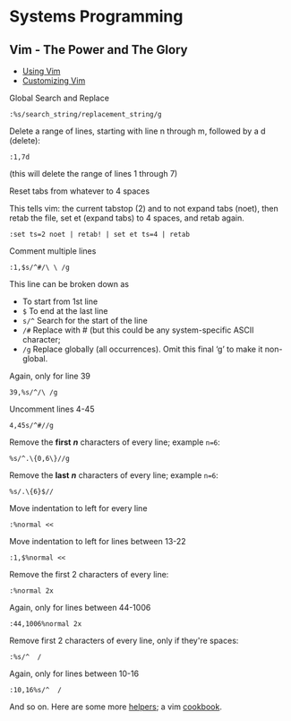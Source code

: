 # Systems Programming

## Vim - The Power and The Glory

* [Using Vim]
* [Customizing Vim]

Global Search and Replace

```vim
:%s/search_string/replacement_string/g
```

Delete a range of lines, starting with line n through m, followed by a d (delete):

```vim
:1,7d
```

(this will delete the range of lines 1 through 7)

Reset tabs from whatever to 4 spaces

This tells vim: the current tabstop (2) and to not expand tabs (noet), then retab the file, set et (expand tabs) to 4 spaces, and retab again.

```vim
:set ts=2 noet | retab! | set et ts=4 | retab
```

Comment multiple lines

```vim
:1,$s/^#/\ \ /g
```

This line can be broken down as
* To start from 1st line
* `$` To end at the last line
* `s/^` Search for the start of the line
* `/#`  Replace with # (but this could be any system-specific ASCII character;
* `/g`  Replace globally (all occurrences). Omit this final ‘g’ to make it non-global.

Again, only for line 39

`39,%s/^/\ /g`

Uncomment lines 4-45

`4,45s/^#//g`

Remove the **first** _**n**_ characters of every line; example `n=6`:

`%s/^.\{0,6\}//g`

Remove the **last** _**n**_ characters of every line; example `n=6`:

`%s/.\{6}$//`

Move indentation to left for every line

`:%normal <<`

Move indentation to left for lines between 13-22

`:1,$%normal <<`

Remove the first 2 characters of every line:

`:%normal 2x`

Again, only for lines between 44-1006

`:44,1006%normal 2x`

Remove first 2 characters of every line, only if they're spaces:

`:%s/^  /`

Again, only for lines between 10-16

`:10,16%s/^  /`

And so on. Here are some more [helpers]; a vim [cookbook].

[Using Vim]:https://jovicailic.org/mastering-vim-quickly/
[Customizing Vim]:https://learnvimscriptthehardway.stevelosh.com/
[helpers]:http://vim.wikia.com/wiki/Search_and_replace
[cookbook]:http://www.oualline.com/vim/vim-cook.html
